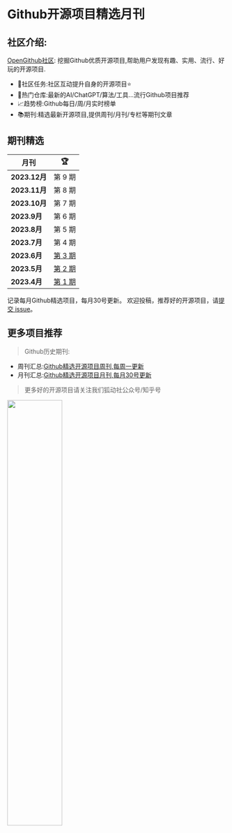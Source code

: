 # Github开源项目精选月刊


## 社区介绍:

[OpenGithub社区](http://open.itc.cn/): 挖掘Github优质开源项目,帮助用户发现有趣、实用、流行、好玩的开源项目.

- 🤝社区任务:社区互动提升自身的开源项目⭐
- 🌋热门仓库:最新的AI/ChatGPT/算法/工具...流行Github项目推荐
- 📈趋势榜:Github每日/周/月实时榜单
- 📚期刊:精选最新开源项目,提供周刊/月刊/专栏等期刊文章

## 期刊精选

| 月刊           | 🏆                      |
|--------------|-------------------------| 
| **2023.12月** | 第 9 期                   |
| **2023.11月** | 第 8 期                   |
| **2023.10月** | 第 7 期                   |
| **2023.9月**  | 第 6 期                   |
| **2023.8月**  | 第 5 期                   |
| **2023.7月**  | 第 4 期                   |
| **2023.6月**  | [第 3 期](docs/2023.6.md) |
| **2023.5月**  | [第 2 期](docs/2023.5.md) |
| **2023.4月**  | [第 1 期](docs/2023.4.md) |

记录每月Github精选项目，每月30号更新。
欢迎投稿，推荐好的开源项目，请[提交 issue](https://github.com/OpenGithubs/monthly/issues)。

## 更多项目推荐

> Github历史期刊:

- 周刊汇总:[Github精选开源项目周刊,每周一更新](https://github.com/OpenGithubs/weekly)
- 月刊汇总:[Github精选开源项目月刊,每月30号更新](https://github.com/OpenGithubs/monthly)

> 更多好的开源项目请关注我们狐动社公众号/知乎号

<image src="http://photocdn.tv.sohu.com/img/q_mini/20230525/pic_org_ed11340c-cba7-4072-942a-69a9ec0bc251.png" style="width:50%">

